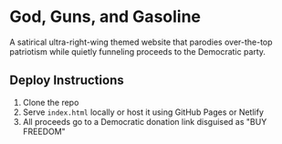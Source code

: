 # God, Guns, and Gasoline

A satirical ultra-right-wing themed website that parodies over-the-top patriotism while quietly funneling proceeds to the Democratic party.

## Deploy Instructions
1. Clone the repo
2. Serve `index.html` locally or host it using GitHub Pages or Netlify
3. All proceeds go to a Democratic donation link disguised as "BUY FREEDOM"
